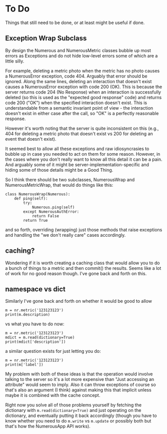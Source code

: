 # To Do
Things that still need to be done, or at least might be useful if done.

## Exception Wrap Subclass
By design the Numerous and NumerousMetric classes bubble up most errors as Exceptions and do not hide low-level errors some of which are a little silly. 

For example, deleting a metric photo when the metric has no photo causes a NumerousError exception, code 404. Arguably that error should be ignored. Along the same lines, deleting an interaction that doesn't exist causes a NumerousError exception with code 200 (OK). This is because the server returns code 204 (No Response) when an interaction is successfully deleted (so this is used as the "expected good response" code) and returns code 200 ("OK") when the specified interaction doesn't exist. This is understandable from a semantic invariant point of view - the interaction doesn't exist in either case after the call, so "OK" is a perfectly reasonable response. 

However it's worth noting that the server is quite inconsistent on this (e.g., 404 for deleting a metric photo that doesn't exist vs 200 for deleting an event that doesn't exist).

It seemed best to allow all these exceptions and raw idiosyncrasies to bubble up in case you needed to act on them for some reason. However, in the cases where you don't really want to know all this detail it can be a pain. And arguably some of it might be server-implementation-specific and hiding some of those details might be a Good Thing.

So I think there should be two subclasses, NumerousWrap and NumerousMetricWrap, that would do things like this:

    class NumerousWrap(Numerous):
        def ping(self):
            try:
                Numerous.ping(self)
            except NumerousAuthError:
                return False
            return True

and so forth, overriding (wrapping) just those methods that raise exceptions and handling the "we don't really care" cases accordingly.

## caching?
Wondering if it is worth creating a caching class that would allow you to do a bunch of things to a metric and then commit() the results. Seems like a lot of work for no good reason though. I've gone back and forth on this.

## namespace vs dict
Similarly I've gone back and forth on whether it would be good to allow

    m = nr.metric('123123123')
    print(m.description)

vs what you have to do now:

    m = nr.metric('123123123')
    mdict = m.read(dictionary=True)
    print(mdict['description'])

a similar question exists for just letting you do:

    m = nr.metric('123123123')
    print(m['label'])

My problem with both of these ideas is that the operation would involve talking to the server so it's a lot more expensive than "Just accessing an attribute" would seem to imply. Also it can throw exceptions of course so that's also an argument (I think) against making this that implicit unless maybe it is combined with the cache concept.

Right now you solve all of those problems yourself by fetching the dictionary with `m.read(dictionary=True)` and just operating on the dictionary, and eventually putting it back accordingly (though you have to know whether you need to do `m.write` vs `m.update` or possibly both but that's how the NumerousApp API works).

